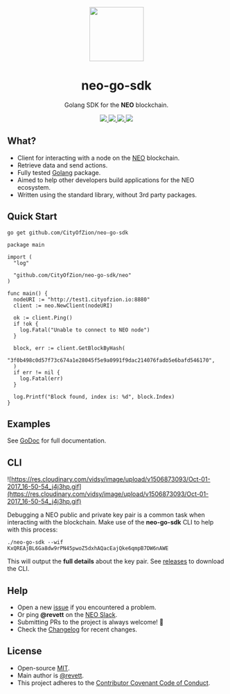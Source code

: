 <p align="center">
  <img 
    src="http://res.cloudinary.com/vidsy/image/upload/v1503160820/CoZ_Icon_DARKBLUE_200x178px_oq0gxm.png" 
    width="125px"
  >
</p>

<h1 align="center">neo-go-sdk</h1>

<p align="center">
  Golang SDK for the <b>NEO</b> blockchain.
</p>

<p align="center">
  <a href="https://github.com/CityOfZion/neo-go-sdk/releases">
    <img src="https://img.shields.io/github/tag/CityOfZion/neo-go-sdk.svg?style=flat">
  </a>
  <a href="https://circleci.com/gh/CityOfZion/neo-go-sdk/tree/master">
    <img src="https://circleci.com/gh/CityOfZion/neo-go-sdk/tree/master.svg?style=shield">
  </a>
  <a href="https://goreportcard.com/report/github.com/CityOfZion/neo-go-sdk">
    <img src="https://goreportcard.com/badge/github.com/CityOfZion/neo-go-sdk">
  </a>
  <a href="https://godoc.org/github.com/CityOfZion/neo-go-sdk/neo">
    <img src="https://godoc.org/github.com/CityOfZion/neo-go-sdk?status.svg">
  </a>
</p>

## What?

- Client for interacting with a node on the [NEO](http://neo.org/) blockchain.
- Retrieve data and send actions.
- Fully tested [Golang](https://golang.org/) package.
- Aimed to help other developers build applications for the NEO ecosystem.
- Written using the standard library, without 3rd party packages. 

## Quick Start

```
go get github.com/CityOfZion/neo-go-sdk
```

```golang
package main

import (
  "log"

  "github.com/CityOfZion/neo-go-sdk/neo"
)

func main() {
  nodeURI := "http://test1.cityofzion.io:8880"
  client := neo.NewClient(nodeURI)

  ok := client.Ping()
  if !ok {
    log.Fatal("Unable to connect to NEO node")
  }

  block, err := client.GetBlockByHash(
    "3f0b498c0d57f73c674a1e28045f5e9a0991f9dac214076fadb5e6bafd546170",
  )
  if err != nil {
    log.Fatal(err)
  }

  log.Printf("Block found, index is: %d", block.Index)
}
```

## Examples

See [GoDoc](https://godoc.org/github.com/CityOfZion/neo-go-sdk/neo) for full documentation.

## CLI

![https://res.cloudinary.com/vidsy/image/upload/v1506873093/Oct-01-2017_16-50-54_j4j3hp.gif](https://res.cloudinary.com/vidsy/image/upload/v1506873093/Oct-01-2017_16-50-54_j4j3hp.gif)

Debugging a NEO public and private key pair is a common task when interacting with the blockchain.
Make use of the **neo-go-sdk** CLI to help with this process:

```
./neo-go-sdk --wif KxQREAjBL6Ga8dw9rPN45pwoZ5dxhAQacEajQke6qmpB7DW6nAWE
```

This will output the **full details** about the key pair. See [releases](https://github.com/CityOfZion/neo-go-sdk/releases) to download the CLI.

## Help

- Open a new [issue](https://github.com/CityOfZion/neo-go-sdk/issues/new) if you encountered a problem.
- Or ping **@revett** on the [NEO Slack](https://neo-slack-invite.herokuapp.com).
- Submitting PRs to the project is always welcome! 🎉
- Check the [Changelog](https://github.com/CityOfZion/neo-go-sdk/blob/master/CHANGELOG.md) for recent changes.

## License

- Open-source [MIT](https://github.com/CityOfZion/neo-go-sdk/blob/master/LICENSE).
- Main author is [@revett](https://github.com/revett).
- This project adheres to the [Contributor Covenant Code of Conduct](https://github.com/goreleaser/goreleaser/blob/master/CODE_OF_CONDUCT.md).
